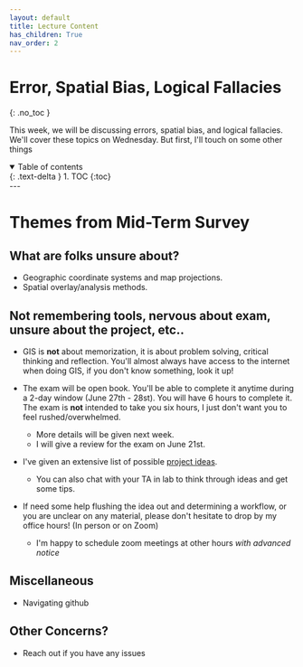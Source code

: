 ```yaml
---
layout: default
title: Lecture Content
has_children: True
nav_order: 2
---
```


# Error, Spatial Bias, Logical Fallacies
{: .no_toc }

This week, we will be discussing errors, spatial bias, and logical fallacies.  We'll cover these topics on Wednesday.  But first, I'll touch on some other things


<details open markdown="block">
  <summary>
    Table of contents
  </summary>
  {: .text-delta }
1. TOC
{:toc}
</details>
---

# Themes from Mid-Term Survey

## What are folks unsure about?

* Geographic coordinate systems and map projections.
* Spatial overlay/analysis methods.

## Not remembering tools, nervous about exam, unsure about the project, etc..

* GIS is **not** about memorization, it is about problem solving, critical thinking and reflection.  You'll almost always have access to the internet when doing GIS, if you don't know something, look it up!

* The exam will be open book.  You'll be able to complete it anytime during a 2-day window (June 27th - 28st).  You will have 6 hours to complete it.  The exam is **not** intended to take you six hours, I just don't want you to feel rushed/overwhelmed.
  * More details will be given next week.
  * I will give a review for the exam on June 21st.


* I've given an extensive list of possible [project ideas](https://june-skeeter.github.io/GEOS270_Syllabus_2022_S1/docs/Project_Ideas.html).
  * You can also chat with your TA in lab to think through ideas and get some tips.


* If need some help flushing the idea out and determining a workflow, or you are unclear on any material, please don't hesitate to drop by my office hours! (In person or on Zoom)
  * I'm happy to schedule zoom meetings at other hours *with advanced notice*

## Miscellaneous

* Navigating github

## Other Concerns?

- Reach out if you have any issues

<!-- # Flowcharts

The flowchart is an important requirement for you final project and there will be a flowchart question on the final exam.

* Flowcharts are a useful tool for quickly summarizing your workflow.  It is important to be able to share what you've done and explain methods so people can trust your results.
* They can also be useful for planning a workflow.  You can draw out possible options, think through scenarios, and maybe catch logical flaws **before** you start doing an analysis.

There are a number of ways to create flowcharts.  You can draw them by hand, an ArcGIS Pro model can serve as an (ugly) flowchart, you can use power point, or you can try [Diagrams.net](https://app.diagrams.net/).  This site allows you to make aesthetically pleasing flowcharts quickly and easily, the video bellow gives you a quick overview of how to use the too.

<iframe width="560" height="315" src="https://www.youtube.com/embed/jq5NxMpOSKI?start=135" title="YouTube video player" frameborder="0" allow="accelerometer; autoplay; clipboard-write; encrypted-media; gyroscope; picture-in-picture" allowfullscreen></iframe> -->

